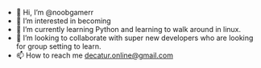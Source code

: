 - 👋 Hi, I’m @noobgamerr
- 👀 I’m interested in becoming 
- 🌱 I’m currently learning Python and learning to walk around in linux.
- 💞️ I’m looking to collaborate with super new developers who are looking for group setting to learn.
- 📫 How to reach me decatur.online@gmail.com

<!---
noobgamerr/noobgamerr is a ✨ special ✨ repository because its `README.md` (this file) appears on your GitHub profile.
You can click the Preview link to take a look at your changes.
--->
